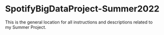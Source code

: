 # SpotifyBigDataProject-Summer2022
This is the general location for all instructions and descriptions related to my Summer Project.

